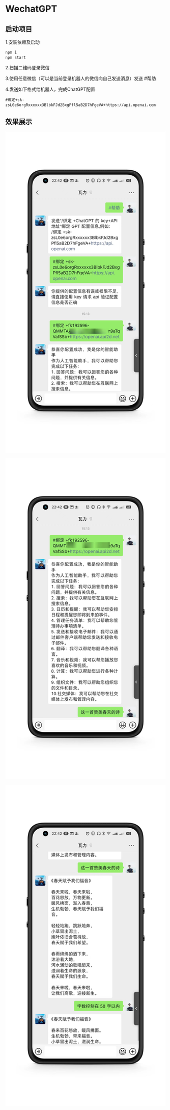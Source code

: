 # WechatGPT

## 启动项目

1.安装依赖及启动

```
npm i
npm start
```

2.扫描二维码登录微信

3.使用任意微信（可以是当前登录机器人的微信向自己发送消息）发送 #帮助

4.发送如下格式给机器人，完成ChatGPT配置

```
#绑定+sk-zsL0e6orgRxxxxxx3BlbkFJd2BxgPfl5aB2D7hFgeVA+https://api.openai.com 
```

## 效果展示

![1.jpeg](./docs/1.jpeg)

![2.jpeg](./docs/2.jpeg)

![3.jpeg](./docs/3.jpeg)